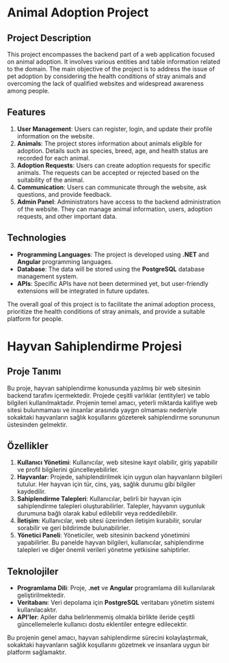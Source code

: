 # Animal Adoption Project

## Project Description
This project encompasses the backend part of a web application focused on animal adoption. It involves various entities and table information related to the domain. The main objective of the project is to address the issue of pet adoption by considering the health conditions of stray animals and overcoming the lack of qualified websites and widespread awareness among people.

## Features

1. **User Management**: Users can register, login, and update their profile information on the website.
2. **Animals**: The project stores information about animals eligible for adoption. Details such as species, breed, age, and health status are recorded for each animal.
3. **Adoption Requests**: Users can create adoption requests for specific animals. The requests can be accepted or rejected based on the suitability of the animal.
4. **Communication**: Users can communicate through the website, ask questions, and provide feedback.
5. **Admin Panel**: Administrators have access to the backend administration of the website. They can manage animal information, users, adoption requests, and other important data.

## Technologies

- **Programming Languages**: The project is developed using **.NET** and **Angular** programming languages.
- **Database**: The data will be stored using the **PostgreSQL** database management system.
- **APIs**: Specific APIs have not been determined yet, but user-friendly extensions will be integrated in future updates.

The overall goal of this project is to facilitate the animal adoption process, prioritize the health conditions of stray animals, and provide a suitable platform for people.


# Hayvan Sahiplendirme Projesi

## Proje Tanımı
Bu proje, hayvan sahiplendirme konusunda yazılmış bir web sitesinin backend tarafını içermektedir. Projede çeşitli varlıklar (entityler) ve tablo bilgileri kullanılmaktadır. Projenin temel amacı, yeterli miktarda kalifiye web sitesi bulunmaması ve insanlar arasında yaygın olmaması nedeniyle sokaktaki hayvanların sağlık koşullarını gözeterek sahiplendirme sorununun üstesinden gelmektir.

## Özellikler

1. **Kullanıcı Yönetimi**: Kullanıcılar, web sitesine kayıt olabilir, giriş yapabilir ve profil bilgilerini güncelleyebilirler.
2. **Hayvanlar**: Projede, sahiplendirilmek için uygun olan hayvanların bilgileri tutulur. Her hayvan için tür, cins, yaş, sağlık durumu gibi bilgiler kaydedilir.
3. **Sahiplendirme Talepleri**: Kullanıcılar, belirli bir hayvan için sahiplendirme talepleri oluşturabilirler. Talepler, hayvanın uygunluk durumuna bağlı olarak kabul edilebilir veya reddedilebilir.
4. **İletişim**: Kullanıcılar, web sitesi üzerinden iletişim kurabilir, sorular sorabilir ve geri bildirimde bulunabilirler.
5. **Yönetici Paneli**: Yöneticiler, web sitesinin backend yönetimini yapabilirler. Bu panelde hayvan bilgileri, kullanıcılar, sahiplendirme talepleri ve diğer önemli verileri yönetme yetkisine sahiptirler.

## Teknolojiler

- **Programlama Dili**: Proje, **.net** ve **Angular** programlama dili kullanılarak geliştirilmektedir.
- **Veritabanı**: Veri depolama için **PostgreSQL** veritabanı yönetim sistemi kullanılacaktır.
- **API'ler**: Apiler daha belirlenmemiş olmakla birlikte ileride çeşitli güncellemelerle kullanıcı dostu eklentiler entegre edilecektir.

Bu projenin genel amacı, hayvan sahiplendirme sürecini kolaylaştırmak, sokaktaki hayvanların sağlık koşullarını gözetmek ve insanlara uygun bir platform sağlamaktır.

